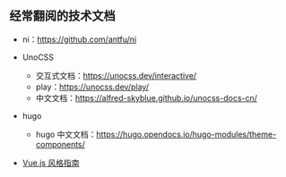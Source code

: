 ## 经常翻阅的技术文档

- ni：https://github.com/antfu/ni

- UnoCSS
  - 交互式文档：https://unocss.dev/interactive/
  - play：https://unocss.dev/play/
  - 中文文档：https://alfred-skyblue.github.io/unocss-docs-cn/
  
- hugo
  
  - hugo 中文文档：https://hugo.opendocs.io/hugo-modules/theme-components/
- [Vue.js 风格指南](https://v2.cn.vuejs.org/v2/style-guide/)
